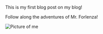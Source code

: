 This is my first blog post on my blog!

Follow along the adventures of Mr. Forlenza!

<img src="/blog/images/me.jpg" alt="Picture of me">

